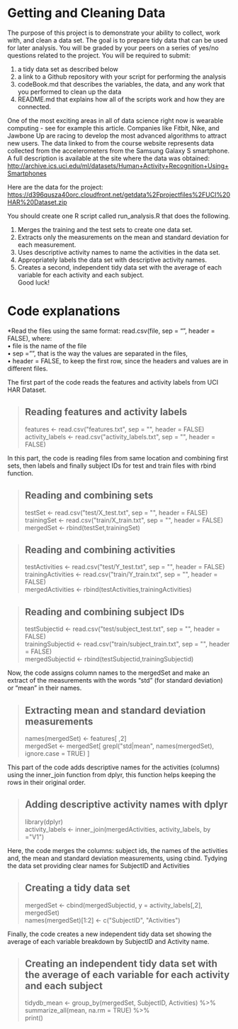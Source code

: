 # Getting and Cleaning Data
The purpose of this project is to demonstrate your ability to collect, work with, and clean a data set. The goal is to prepare tidy data that can be used for later analysis. You will be graded by your peers on a series of yes/no questions related to the project. You will be required to submit:
1.	a tidy data set as described below
2.	a link to a Github repository with your script for performing the analysis
3.	codeBook.md that describes the variables, the data, and any work that you performed to clean up the data
4.	README.md that explains how all of the scripts work and how they are connected.

One of the most exciting areas in all of data science right now is wearable computing - see for example this article. Companies like Fitbit, Nike, and Jawbone Up are racing to develop the most advanced algorithms to attract new users. The data linked to from the course website represents data collected from the accelerometers from the Samsung Galaxy S smartphone. A full description is available at the site where the data was obtained:
http://archive.ics.uci.edu/ml/datasets/Human+Activity+Recognition+Using+Smartphones  

Here are the data for the project:
https://d396qusza40orc.cloudfront.net/getdata%2Fprojectfiles%2FUCI%20HAR%20Dataset.zip  

You should create one R script called run_analysis.R that does the following.
1.	Merges the training and the test sets to create one data set.
2.	Extracts only the measurements on the mean and standard deviation for each measurement.
3.	Uses descriptive activity names to name the activities in the data set.
4.	Appropriately labels the data set with descriptive activity names.
5.	Creates a second, independent tidy data set with the average of each variable for each activity and each subject.  
Good luck!

# Code explanations
*Read the files using the same format: read.csv(file, sep = “”, header = FALSE), where:  
•	file is the name of the file  
•	sep =””, that is the way the values are separated in the files,   
•	header = FALSE, to keep the first row, since the headers and values are in different files.    

The first part of the code reads the features and activity labels from UCI HAR Dataset.  
>## Reading features and activity labels
>features <- read.csv("features.txt", sep = "", header = FALSE)  
>activity_labels <- read.csv("activity_labels.txt", sep = "", header = FALSE)

In this part, the code is reading files from same location and combining first sets, then labels and finally subject IDs for test and train files with rbind function.  
>## Reading and combining sets
>testSet <- read.csv("test/X_test.txt", sep = "", header = FALSE)  
>trainingSet <- read.csv("train/X_train.txt", sep = "", header = FALSE)  
>mergedSet <- rbind(testSet,trainingSet)

>## Reading and combining activities
>testActivities <- read.csv("test/Y_test.txt", sep = "", header = FALSE)  
>trainingActivities <- read.csv("train/Y_train.txt", sep = "", header = FALSE)  
>mergedActivities <- rbind(testActivities,trainingActivities)

>## Reading and combining subject IDs 
>testSubjectid <- read.csv("test/subject_test.txt", sep = "", header = FALSE)  
>trainingSubjectid <- read.csv("train/subject_train.txt", sep = "", header = FALSE)  
>mergedSubjectid <- rbind(testSubjectid,trainingSubjectid)  

Now, the code assigns column names to the mergedSet and make an extract of the measurements with the words “std” (for standard deviation) or “mean” in their names.  
>## Extracting mean and standard deviation measurements
>names(mergedSet) <- features[ ,2]  
>mergedSet <- mergedSet[ grepl("std|mean", names(mergedSet), ignore.case = TRUE) ]  

This part of the code adds descriptive names for the activities (columns) using the inner_join function from dplyr, this function helps keeping the rows in their original order. 
>## Adding descriptive activity names with dplyr
>library(dplyr)  
>activity_labels <- inner_join(mergedActivities, activity_labels, by ="V1")  

Here, the code merges the columns: subject ids, the names of the activities and, the mean and standard deviation measurements, using cbind. Tydying the data set providing clear names for SubjectID and Activities
>## Creating a tidy data set
>mergedSet <- cbind(mergedSubjectid, y = activity_labels[,2], mergedSet)  
>names(mergedSet)[1:2] <- c("SubjectID", "Activities")  

Finally, the code creates a new independent tidy data set showing the average of each variable breakdown by SubjectID and Activity name.

>## Creating an independent tidy data set with the average of each variable for each activity and each subject
>tidydb_mean <- group_by(mergedSet, SubjectID, Activities) %>%  
>  summarize_all(mean, na.rm = TRUE) %>%  
>  print()
